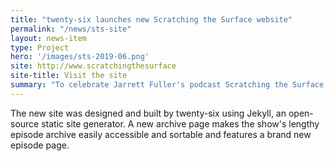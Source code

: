 ```yaml
---
title: "twenty-six launches new Scratching the Surface website"
permalink: "/news/sts-site"
layout: news-item
type: Project
hero: '/images/sts-2019-06.png'
site: http://www.scratchingthesurface
site-title: Visit the site
summary: "To celebrate Jarrett Fuller's podcast Scratching the Surface, we launched a brand new website making the archive easily available."
---
```


The new site was designed and built by twenty-six using Jekyll, an open-source static site generator. A new archive page makes the show's lengthy episode archive easily accessible and sortable and features a brand new episode page.
